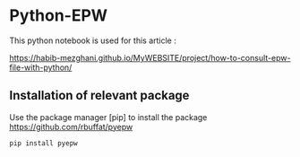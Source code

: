 # Python-EPW
This python notebook is used for this article :

https://habib-mezghani.github.io/MyWEBSITE/project/how-to-consult-epw-file-with-python/

## Installation of relevant package

Use the package manager [pip] to install the package https://github.com/rbuffat/pyepw

```bash
pip install pyepw
```

